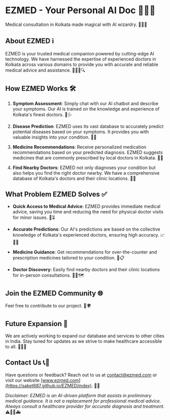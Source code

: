 # EZMED - Your Personal AI Doc 🌟🏥💬

Medical consultation in Kolkata made magical with AI wizardry. 🧙‍♂️✨

## About EZMED ℹ️


EZMED is your trusted medical companion powered by cutting-edge AI technology. We have harnessed the expertise of experienced doctors in Kolkata across various domains to provide you with accurate and reliable medical advice and assistance. 🤖👩‍⚕️🔍

## How EZMED Works 🛠️

1. **Symptom Assessment**: Simply chat with our AI chatbot and describe your symptoms. Our AI is trained on the knowledge and experience of Kolkata's finest doctors. 💬🩺

2. **Disease Prediction**: EZMED uses its vast database to accurately predict potential diseases based on your symptoms. It provides you with valuable insights into your condition. 🧠💡

3. **Medicine Recommendations**: Receive personalized medication recommendations based on your predicted diagnosis. EZMED suggests medicines that are commonly prescribed by local doctors in Kolkata. 💊💡

4. **Find Nearby Doctors**: EZMED not only diagnoses your condition but also helps you find the right doctor nearby. We have a comprehensive database of Kolkata's doctors and their clinic locations. 🏥📍

## What Problem EZMED Solves ✅

- **Quick Access to Medical Advice**: EZMED provides immediate medical advice, saving you time and reducing the need for physical doctor visits for minor issues. 🚀⏳

- **Accurate Predictions**: Our AI's predictions are based on the collective knowledge of Kolkata's experienced doctors, ensuring high accuracy. 📈👨‍⚕️

- **Medicine Guidance**: Get recommendations for over-the-counter and prescription medicines tailored to your condition. 💊📋

- **Doctor Discovery**: Easily find nearby doctors and their clinic locations for in-person consultations. 👩‍⚕️🗺️

## Join the EZMED Community 🌐

Feel free to contribute to our project. 🤝🌍

## Future Expansion 🚀

We are actively working to expand our database and services to other cities in India. Stay tuned for updates as we strive to make healthcare accessible to all. 🌆🇮🇳

## Contact Us 📞📧

Have questions or feedback? Reach out to us at [contact@ezmed.com](mailto:sbhunia2903@gmail.com) or visit our website [www.ezmed.com](https://saket687.github.io/EZMED/index). 📩🌐

*Disclaimer: EZMED is an AI-driven platform that assists in preliminary medical guidance. It is not a replacement for professional medical advice. Always consult a healthcare provider for accurate diagnosis and treatment.* ⚠️👨‍⚕️🚑
